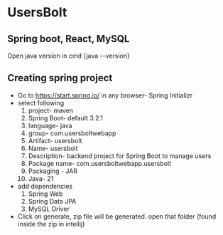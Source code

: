 # UsersBolt
## Spring boot, React, MySQL

Open java version in cmd
{java --version}

## Creating spring project
* Go to https://start.spring.io/ in any browser- Spring Initializr
* select following
  1. project- maven
  2. Spring Boot- default 3.2.1
  3. language- java
  4. group- com.usersboltwebapp
  5. Artifact- usersbolt
  6. Name- usersbolt
  7. Description- backend project for Spring Boot to manage users
  8. Package name- com.usersboltwebapp.usersbolt
  9. Packaging - JAR
  10. Java- 21
* add dependencies
  1. Spring Web
  2. Spring Data JPA
  3. MySQL Driver
* Click on generate, zip file will be generated. open that folder (found inside the zip in intellij)
  
  

